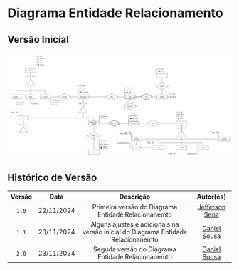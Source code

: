 # Diagrama Entidade Relacionamento

## Versão Inicial 
<!-- ![Versão Inicial](../assets/versao-inicial.svg)
![Versão Inicial com Ajustes](../assets/v2.drawio.svg) -->
![Versão Atual](../assets/v3.drawio.svg)

## Histórico de Versão

| Versão |    Data    |                     Descrição                     |                                                                                                Autor(es)                                                                                                 |
| :----: | :--------: | :-----------------------------------------------: | :------------------------------------------------------------------------------------------------------------------------------------------------------------------------------------------------------: |
| `1.0`  | 22/11/2024 | Primeira versão do Diagrama Entidade Relacionanemto | [Jefferson Sena](https://github.com/JeffersonSenaa) |                                                |
| `1.1`  | 23/11/2024 | Alguns ajustes e adicionais na versão inicial do Diagrama Entidade Relacionanemto | [Daniel Sousa](https://github.com/daniel-de-sousa) |                                                |
| `2.0`  | 23/11/2024 | Seguda versão do Diagrama Entidade Relacionanemto | [Daniel Sousa](https://github.com/daniel-de-sousa) |                                                |